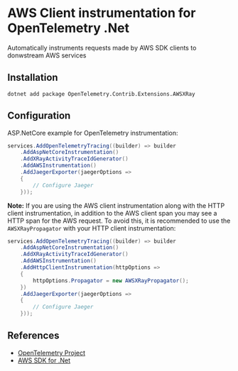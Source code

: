 ﻿# AWS Client instrumentation for OpenTelemetry .Net

Automatically instruments requests made by AWS SDK clients to donwstream AWS services

## Installation

```shell
dotnet add package OpenTelemetry.Contrib.Extensions.AWSXRay
```

## Configuration

ASP.NetCore example for OpenTelemetry instrumentation:

```csharp
services.AddOpenTelemetryTracing((builder) => builder
    .AddAspNetCoreInstrumentation()
    .AddXRayActivityTraceIdGenerator()
    .AddAWSInstrumentation()
    .AddJaegerExporter(jaegerOptions =>
    {
        // Configure Jaeger
    }));
```

**Note:** If you are using the AWS client instrumentation along with
the HTTP client instrumentation, in addition to the AWS client
span you may see a HTTP span for the AWS request.
To avoid this, it is recommended to use the `AWSXRayPropagator`
with your HTTP client instrumentation:

```csharp
services.AddOpenTelemetryTracing((builder) => builder
    .AddAspNetCoreInstrumentation()
    .AddXRayActivityTraceIdGenerator()
    .AddAWSInstrumentation()
    .AddHttpClientInstrumentation(httpOptions =>
    {
        httpOptions.Propagator = new AWSXRayPropagator();
    })
    .AddJaegerExporter(jaegerOptions =>
    {
        // Configure Jaeger
    }));
```

## References

* [OpenTelemetry Project](https://opentelemetry.io/)
* [AWS SDK for .Net](https://aws.amazon.com/sdk-for-net/)
